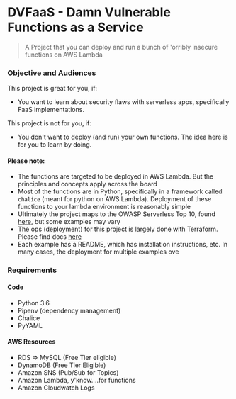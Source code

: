 # DVFaaS - Damn Vulnerable Functions as a Service

> A Project that you can deploy and run a bunch of 'orribly insecure functions on AWS Lambda

### Objective and Audiences
This project is great for you, if:
* You want to learn about security flaws with serverless apps, specifically FaaS implementations.

This project is not for you, if:
* You don't want to deploy (and run) your own functions. The idea here is for you to learn by doing.

#### Please note:
* The functions are targeted to be deployed in AWS Lambda. But the principles and concepts apply across the board
* Most of the functions are in Python, specifically in a framework called `chalice` (meant for python on AWS Lambda). Deployment of these functions to your lambda environment is reasonably simple
* Ultimately the project maps to the OWASP Serverless Top 10, found [here](https://www.owasp.org/index.php/OWASP_Serverless_Top_10_Project), but some examples may vary
* The ops (deployment) for this project is largely done with Terraform. Please find docs [here](https://www.terraform.io/docs/providers/aws/)
* Each example has a README, which has installation instructions, etc. In many cases, the deployment for multiple examples ove


### Requirements
#### Code
* Python 3.6
* Pipenv (dependency management)
* Chalice
* PyYAML

#### AWS Resources
* RDS => MySQL (Free Tier eligible)
* DynamoDB (Free Tier Eligible)
* Amazon SNS (Pub/Sub for Topics)
* Amazon Lambda, y'know....for functions
* Amazon Cloudwatch Logs



